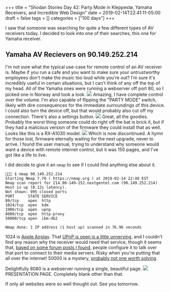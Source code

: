 +++
title = "Shodan Stories Day 42: Party Mode in Kleppestø, Yamaha Receivers, and Incredible Web Design"
date = 2019-02-14T22:41:11-05:00
draft = false
tags = []
categories = ["100 days"]
+++

I saw that someone was searching for quite a few different types of AV receivers today. I decided to look into one of their searches, this one for Yamaha receiver.
## Yamaha AV Recievers on 90.149.252.214
I'm not sure what the typical use-case for remote control of an AV receiver is. Maybe if you run a cafe and you want to make sure your untrustworthy employees don't make the music too loud while you're out? I'm sure it's incredibly useful in certain situations, but I can't think of any off the top of my head. All of the Yamaha ones were running a webserver off port 80, so I picked one in Norway and took a look.
![](/images/100Days/Day42/firstlook.png)
Amazing, I have complete control over the volume. I'm also capable of flipping the "PARTY MODE" switch, likely with dire consequences for the immediate surroundings of this device. I could also turn the device off, but that would probably also cut off my connection. There's also a settings button.
![](/images/100Days/Day42/settings.png)
Great, all the goodies. Probably the worst thing someone could do right off the bat is brick it, but if they had a malicious version of the firmware they could install that as well. Looks like this is a RX-A1030 model.
![](/images/100Days/Day42/discontinued.png)
Which is now discontinued. A hymn for those lost, firmware eternally waiting for the next upgrade, never to arrive. I found the user manual, trying to understand why someone would want a device with remote internet control, but it was 150 pages, and I've got like a life to live.

I did decide to give it an `nmap` to see if I could find anything else about it.
```
👻🌵🔮 $ nmap 90.149.252.214
Starting Nmap 7.70 ( https://nmap.org ) at 2019-02-14 22:40 EST
Nmap scan report for 214.90-149-252.nextgentel.com (90.149.252.214)
Host is up (0.12s latency).
Not shown: 995 closed ports
PORT      STATE SERVICE
80/tcp    open  http
1024/tcp  open  kdm
1900/tcp  open  upnp
8080/tcp  open  http-proxy
50000/tcp open  ibm-db2

Nmap done: 1 IP address (1 host up) scanned in 76.96 seconds
```
1024 is [Apple Airplay](https://www.apple.com/airplay/). That [UPnP is open is a little unnerving](https://www.varonis.com/blog/what-is-upnp/), and I couldn't find any reason why the receiver would need that service, though it seems that, [based on some forum posts I found](https://forum.kodi.tv/showthread.php?tid=199774), people configure it to talk over that port to connect to their media servers. Risky when you're putting that all over the internet! 50000 is a mystery, [probably not one worth solving](https://blog.webernetz.net/yamaha-r-n500-network-receiver-port-scan/).

Delightfully 8080 is a webserver running a single, beautiful page.
![](/images/100Days/Day42/presentationpage.png)
PRESENTATION PAGE. Completely blank other than that.

If only all websites were so well thought out. See you tomorrow.
